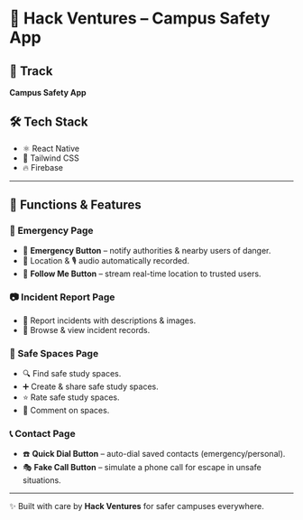 # 🚀 Hack Ventures – Campus Safety App  

## 📌 Track  
**Campus Safety App**  

## 🛠 Tech Stack  
- ⚛️ React Native  
- 🎨 Tailwind CSS  
- 🔥 Firebase  

---

## 📱 Functions & Features  

### 🔴 Emergency Page  
- 🚨 **Emergency Button** – notify authorities & nearby users of danger.  
- 📍 Location & 🎙️ audio automatically recorded.  
- 🧭 **Follow Me Button** – stream real-time location to trusted users.  

### 📷 Incident Report Page  
- 📝 Report incidents with descriptions & images.  
- 📂 Browse & view incident records.  

### 📍 Safe Spaces Page  
- 🔍 Find safe study spaces.  
- ➕ Create & share safe study spaces.  
- ⭐ Rate safe study spaces.  
- 💬 Comment on spaces.  

### 📞 Contact Page  
- ☎️ **Quick Dial Button** – auto-dial saved contacts (emergency/personal).  
- 🎭 **Fake Call Button** – simulate a phone call for escape in unsafe situations.  

---

✨ Built with care by **Hack Ventures** for safer campuses everywhere.


